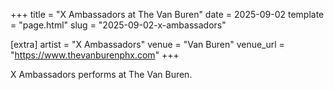 +++
title = "X Ambassadors at The Van Buren"
date = 2025-09-02
template = "page.html"
slug = "2025-09-02-x-ambassadors"

[extra]
artist = "X Ambassadors"
venue = "Van Buren"
venue_url = "https://www.thevanburenphx.com"
+++

X Ambassadors performs at The Van Buren.
